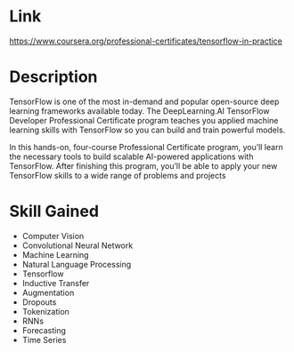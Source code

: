 # Link
https://www.coursera.org/professional-certificates/tensorflow-in-practice

# Description

TensorFlow is one of the most in-demand and popular open-source deep learning frameworks available today. The DeepLearning.AI TensorFlow Developer Professional Certificate program teaches you applied machine learning skills with TensorFlow so you can build and train powerful models.

In this hands-on, four-course Professional Certificate program, you’ll learn the necessary tools to build scalable AI-powered applications with TensorFlow. After finishing this program, you’ll be able to apply your new TensorFlow skills to a wide range of problems and projects


# Skill Gained
- Computer Vision
- Convolutional Neural Network
- Machine Learning
- Natural Language Processing
- Tensorflow
- Inductive Transfer
- Augmentation
- Dropouts
- Tokenization
- RNNs
- Forecasting
- Time Series
